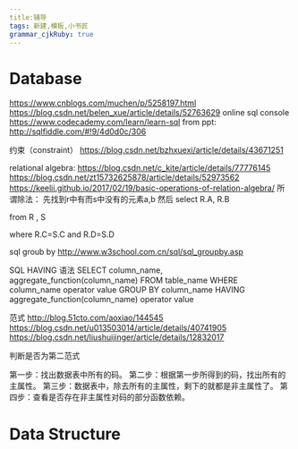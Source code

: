 ```yaml
---
title:辅导
tags: 新建,模板,小书匠
grammar_cjkRuby: true
---
```

# Database
https://www.cnblogs.com/muchen/p/5258197.html
https://blog.csdn.net/belen_xue/article/details/52763629
online sql console https://www.codecademy.com/learn/learn-sql
from ppt: http://sqlfiddle.com/#!9/4d0d0c/306

约束（constraint） https://blog.csdn.net/bzhxuexi/article/details/43671251


relational algebra:
https://blog.csdn.net/c_kite/article/details/77776145
https://blog.csdn.net/zt15732625878/article/details/52973562
https://keelii.github.io/2017/02/19/basic-operations-of-relation-algebra/
所谓除法：
先找到r中有而s中没有的元素a,b
然后
select R.A, R.B

from R , S

where R.C=S.C and R.D=S.D

sql groub by
http://www.w3school.com.cn/sql/sql_groupby.asp


SQL HAVING 语法
SELECT column_name, aggregate_function(column_name)
FROM table_name
WHERE column_name operator value
GROUP BY column_name
HAVING aggregate_function(column_name) operator value


范式 http://blog.51cto.com/aoxiao/144545
https://blog.csdn.net/u013503014/article/details/40741905
https://blog.csdn.net/liushuijinger/article/details/12832017


判断是否为第二范式

第一步：找出数据表中所有的码。
第二步：根据第一步所得到的码，找出所有的主属性。
第三步：数据表中，除去所有的主属性，剩下的就都是非主属性了。
第四步：查看是否存在非主属性对码的部分函数依赖。
# Data Structure